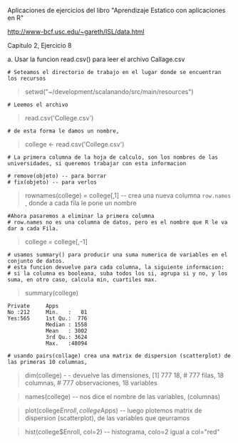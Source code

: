 Aplicaciones de ejercicios del libro "Aprendizaje Estatico con aplicaciones en R"


http://www-bcf.usc.edu/~gareth/ISL/data.html

Capitulo 2, Ejercicio 8

a. Usar la funcion read.csv() para leer el archivo Callage.csv

    # Seteamos el directorio de trabajo en el lugar donde se encuentran los recursos
> setwd("~/development/scalanando/src/main/resources")

    # Leemos el archivo
> read.csv('College.csv')
    
    # de esta forma le damos un nombre, 
> college <- read.csv('College.csv')
    
    # La primera columna de la hoja de calculo, son los nombres de las universidades, si queremos trabajar con esta informacion
    
    # remove(objeto) -- para borrar
    # fix(objeto) -- para verlos
    
> rownames(college) = college[,1]    -- crea una nueva columna `row.names` , donde a cada fila le pone un nombre
    
    #Ahora pasaremos a eliminar la primera columna
    # row.names no es una columna de datos, pero es el nombre que R le va dar a cada Fila.
    
> college = college[,-1]
    
    # usamos summary() para producir una suma numerica de variables en el conjunto de datos.
    # esta funcion devuelve para cada columna, la siguiente informacion:
    # si la columna es booleana, suba todos los si, agrupa si y no, y los suma, en otro caso, calcula min, cuartiles max. 

> summary(college)
    
    Private     Apps               
    No :212     Min.   :   81   
    Yes:565     1st Qu.:  776   
                Median : 1558   
                Mean   : 3002   
                3rd Qu.: 3624   
                Max.   :48094  
    
    # usando pairs(collage) crea una matrix de dispersion (scatterplot) de las primeras 10 columnas, 
> dim(college) -   - devuelve las dimensiones,  [1] 777  18,
    # 777 filas, 18 columnas, 
    # 777 observaciones, 18 variables
    
> names(college) -- nos dice el nombre de las variables, (columnas)

> plot(college$Enroll, college$Apps) -- luego plotemos matrix de dispersion (scatterplot), de las variables que qeurramos

> hist(college$Enroll, col=2)  -- histograma, colo=2 igual a col="red"
        